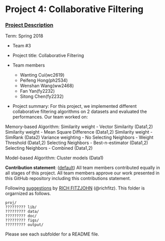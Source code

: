 # Project 4: Collaborative Filtering

### [Project Description](doc/project4_desc.md)

Term: Spring 2018

+ Team #3
+ Project title: Collaborative Filtering
+ Team members
	+ Wanting Cui(wc2619)
	+ Peifeng Hong(ph2534)
	+ Wenshan Wang(ww2468)
	+ Fan Yan(fy2232)
	+ Sitong Chen(fy2232)
	
+ Project summary: 
For this project, we implemented different collaborative filtering algorithms on 2 datasets and evaluated the performances. Our team worked on:

Memory-based Algorithm:
Similarity weight - Vector Similarity (Data1,2)
Similarity weight - Mean Square Difference (Data1,2)
Similarity weight - SimRank (Data2)
Variance weighting - No
Selecting Neighbors - Weight Threshold (Data1,2)
Selecting Neighbors - Best-n-estimator (Data1,2)
Selecting Neighbors - Combined (Data1,2)

Model-based Algorithm:
Cluster models (Data1)

**Contribution statement**: ([default](doc/a_note_on_contributions.md)) All team members contributed equally in all stages of this project. All team members approve our work presented in this GitHub repository including this contributions statement. 

Following [suggestions](http://nicercode.github.io/blog/2013-04-05-projects/) by [RICH FITZJOHN](http://nicercode.github.io/about/#Team) (@richfitz). This folder is orgarnized as follows.

```
proj/
????????? lib/
????????? data/
????????? doc/
????????? figs/
????????? output/
```

Please see each subfolder for a README file.
